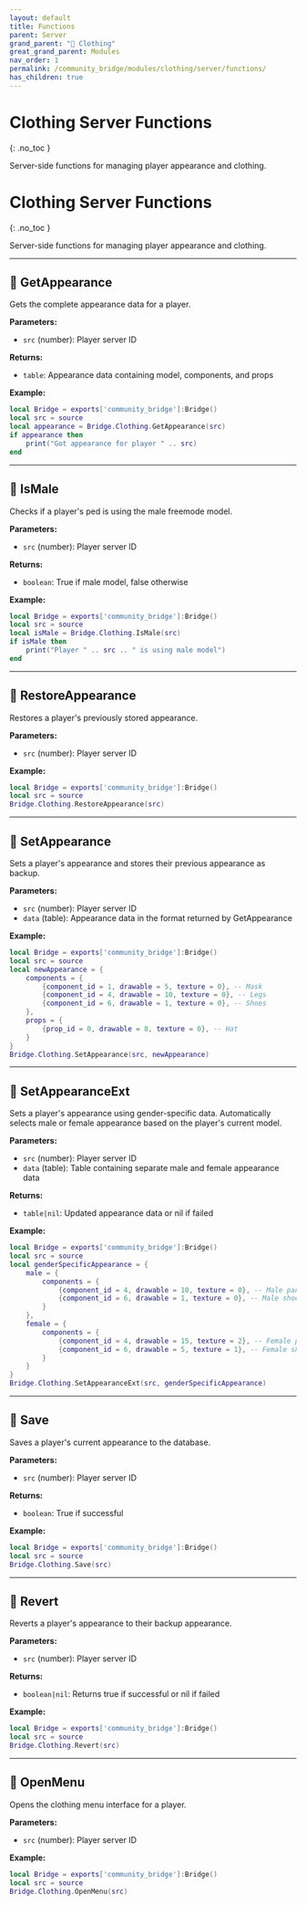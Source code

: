 ```yaml
---
layout: default
title: Functions
parent: Server
grand_parent: "👔 Clothing"
great_grand_parent: Modules
nav_order: 1
permalink: /community_bridge/modules/clothing/server/functions/
has_children: true
---
```


# Clothing Server Functions
{: .no_toc }

Server-side functions for managing player appearance and clothing.

# Clothing Server Functions
{: .no_toc }

Server-side functions for managing player appearance and clothing.

---

## 🔹 GetAppearance

Gets the complete appearance data for a player.

**Parameters:**
- `src` (number): Player server ID

**Returns:**
- `table`: Appearance data containing model, components, and props

**Example:**
```lua
local Bridge = exports['community_bridge']:Bridge()
local src = source
local appearance = Bridge.Clothing.GetAppearance(src)
if appearance then
    print("Got appearance for player " .. src)
end
```

---

## 🔹 IsMale

Checks if a player's ped is using the male freemode model.

**Parameters:**
- `src` (number): Player server ID

**Returns:**
- `boolean`: True if male model, false otherwise

**Example:**
```lua
local Bridge = exports['community_bridge']:Bridge()
local src = source
local isMale = Bridge.Clothing.IsMale(src)
if isMale then
    print("Player " .. src .. " is using male model")
end
```

---

## 🔹 RestoreAppearance

Restores a player's previously stored appearance.

**Parameters:**
- `src` (number): Player server ID

**Example:**
```lua
local Bridge = exports['community_bridge']:Bridge()
local src = source
Bridge.Clothing.RestoreAppearance(src)
```

---

## 🔹 SetAppearance

Sets a player's appearance and stores their previous appearance as backup.

**Parameters:**
- `src` (number): Player server ID
- `data` (table): Appearance data in the format returned by GetAppearance

**Example:**
```lua
local Bridge = exports['community_bridge']:Bridge()
local src = source
local newAppearance = {
    components = {
        {component_id = 1, drawable = 5, texture = 0}, -- Mask
        {component_id = 4, drawable = 10, texture = 0}, -- Legs
        {component_id = 6, drawable = 1, texture = 0}, -- Shoes
    },
    props = {
        {prop_id = 0, drawable = 8, texture = 0}, -- Hat
    }
}
Bridge.Clothing.SetAppearance(src, newAppearance)
```

---

## 🔹 SetAppearanceExt

Sets a player's appearance using gender-specific data. Automatically selects male or female appearance based on the player's current model.

**Parameters:**
- `src` (number): Player server ID
- `data` (table): Table containing separate male and female appearance data

**Returns:**
- `table|nil`: Updated appearance data or nil if failed

**Example:**
```lua
local Bridge = exports['community_bridge']:Bridge()
local src = source
local genderSpecificAppearance = {
    male = {
        components = {
            {component_id = 4, drawable = 10, texture = 0}, -- Male pants
            {component_id = 6, drawable = 1, texture = 0}, -- Male shoes
        }
    },
    female = {
        components = {
            {component_id = 4, drawable = 15, texture = 2}, -- Female pants
            {component_id = 6, drawable = 5, texture = 1}, -- Female shoes
        }
    }
}
Bridge.Clothing.SetAppearanceExt(src, genderSpecificAppearance)
```

---

## 🔹 Save

Saves a player's current appearance to the database.

**Parameters:**
- `src` (number): Player server ID

**Returns:**
- `boolean`: True if successful

**Example:**
```lua
local Bridge = exports['community_bridge']:Bridge()
local src = source
Bridge.Clothing.Save(src)
```

---

## 🔹 Revert

Reverts a player's appearance to their backup appearance.

**Parameters:**
- `src` (number): Player server ID

**Returns:**
- `boolean|nil`: Returns true if successful or nil if failed

**Example:**
```lua
local Bridge = exports['community_bridge']:Bridge()
local src = source
Bridge.Clothing.Revert(src)
```

---

## 🔹 OpenMenu

Opens the clothing menu interface for a player.

**Parameters:**
- `src` (number): Player server ID

**Example:**
```lua
local Bridge = exports['community_bridge']:Bridge()
local src = source
Bridge.Clothing.OpenMenu(src)
```